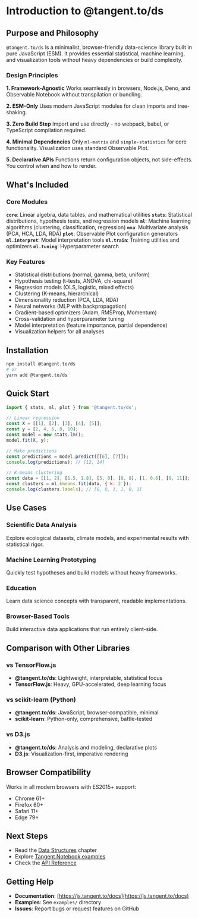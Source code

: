 # Introduction to @tangent.to/ds

## Purpose and Philosophy

`@tangent.to/ds` is a minimalist, browser-friendly data-science library built in pure JavaScript (ESM). It provides essential statistical, machine learning, and visualization tools without heavy dependencies or build complexity.

### Design Principles

**1. Framework-Agnostic**
Works seamlessly in browsers, Node.js, Deno, and Observable Notebook without transpilation or bundling.

**2. ESM-Only**
Uses modern JavaScript modules for clean imports and tree-shaking.

**3. Zero Build Step**
Import and use directly - no webpack, babel, or TypeScript compilation required.

**4. Minimal Dependencies**
Only `ml-matrix` and `simple-statistics` for core functionality. Visualization uses standard Observable Plot.

**5. Declarative APIs**
Functions return configuration objects, not side-effects. You control when and how to render.

## What's Included

### Core Modules

**`core`**: Linear algebra, data tables, and mathematical utilities
**`stats`**: Statistical distributions, hypothesis tests, and regression models
**`ml`**: Machine learning algorithms (clustering, classification, regression)
**`mva`**: Multivariate analysis (PCA, HCA, LDA, RDA)
**`plot`**: Observable Plot configuration generators
**`ml.interpret`**: Model interpretation tools
**`ml.train`**: Training utilities and optimizers
**`ml.tuning`**: Hyperparameter search

### Key Features

- Statistical distributions (normal, gamma, beta, uniform)
- Hypothesis testing (t-tests, ANOVA, chi-square)
- Regression models (OLS, logistic, mixed effects)
- Clustering (K-means, hierarchical)
- Dimensionality reduction (PCA, LDA, RDA)
- Neural networks (MLP with backpropagation)
- Gradient-based optimizers (Adam, RMSProp, Momentum)
- Cross-validation and hyperparameter tuning
- Model interpretation (feature importance, partial dependence)
- Visualization helpers for all analyses

## Installation

```bash
npm install @tangent.to/ds
# or
yarn add @tangent.to/ds
```

## Quick Start

```javascript
import { stats, ml, plot } from '@tangent.to/ds';

// Linear regression
const X = [[1], [2], [3], [4], [5]];
const y = [2, 4, 6, 8, 10];
const model = new stats.lm();
model.fit(X, y);

// Make predictions
const predictions = model.predict([[6], [7]]);
console.log(predictions); // [12, 14]

// K-means clustering
const data = [[1, 2], [1.5, 1.8], [5, 8], [8, 8], [1, 0.6], [9, 11]];
const clusters = ml.kmeans.fit(data, { k: 2 });
console.log(clusters.labels); // [0, 0, 1, 1, 0, 1]
```

## Use Cases

### Scientific Data Analysis
Explore ecological datasets, climate models, and experimental results with statistical rigor.

### Machine Learning Prototyping
Quickly test hypotheses and build models without heavy frameworks.

### Education
Learn data science concepts with transparent, readable implementations.

### Browser-Based Tools
Build interactive data applications that run entirely client-side.

## Comparison with Other Libraries

### vs TensorFlow.js
- **@tangent.to/ds**: Lightweight, interpretable, statistical focus
- **TensorFlow.js**: Heavy, GPU-accelerated, deep learning focus

### vs scikit-learn (Python)
- **@tangent.to/ds**: JavaScript, browser-compatible, minimal
- **scikit-learn**: Python-only, comprehensive, battle-tested

### vs D3.js
- **@tangent.to/ds**: Analysis and modeling, declarative plots
- **D3.js**: Visualization-first, imperative rendering

## Browser Compatibility

Works in all modern browsers with ES2015+ support:
- Chrome 61+
- Firefox 60+
- Safari 11+
- Edge 79+

## Next Steps

- Read the [Data Structures](./02-data-structures.md) chapter
- Explore [Tangent Notebook examples](../../examples/)
- Check the [API Reference](../api/)

## Getting Help

- **Documentation**: [https://js.tangent.to/docs](https://js.tangent.to/docs)
- **Examples**: See `examples/` directory
- **Issues**: Report bugs or request features on GitHub
